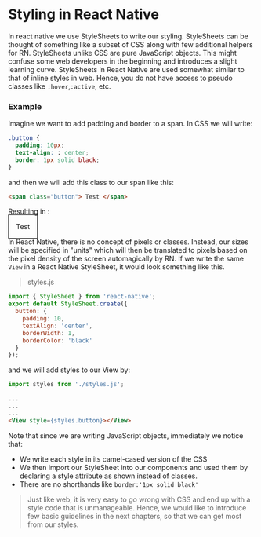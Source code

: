 # Styling in React Native

In react native we use StyleSheets to write our styling. StyleSheets can be thought of something like a subset of CSS along with few additional helpers for RN. StyleSheets unlike CSS are pure JavaScript objects. This might confuse some web developers in the beginning and introduces a slight learning curve. StyleSheets in React Native are used somewhat similar to that of inline styles in web. Hence, you do not have access to pseudo classes like `:hover`,`:active`, etc.

### Example

Imagine we want to add padding and border to a span. In CSS we will write:

```css
.button {
  padding: 10px;
  text-align: : center;
  border: 1px solid black;
}
```
and then we will add this class to our span like this:
```html
<span class="button"> Test </span>
```
Resulting in :

<span style='padding:15px;border:1px solid black;'> Test </span>

In React Native, there is no concept of pixels or classes. Instead, our sizes will be specified in "units" which will then be translated to pixels based on the pixel density of the screen automagically by RN. If we write the same `View` in a React Native StyleSheet, it would look something like this.

>styles.js
```js
import { StyleSheet } from 'react-native';
export default StyleSheet.create({
  button: {
    padding: 10,
    textAlign: 'center',
    borderWidth: 1,
    borderColor: 'black'
  }
});
```

and we will add styles to our View by:

```js
import styles from './styles.js';
```
```html
...
...
...
<View style={styles.button}></View>
```

Note that since we are writing JavaScript objects, immediately we notice that:
- We write each style in its camel-cased version of the CSS
- We then import our StyleSheet into our components and used them by declaring a style attribute as shown instead of classes.
- There are no shorthands like `border:'1px solid black'`

>Just like web, it is very easy to go wrong with CSS and end up with a style code that is unmanageable.
Hence, we would like to introduce few basic guidelines in the next chapters, so that we can get most from our styles.
